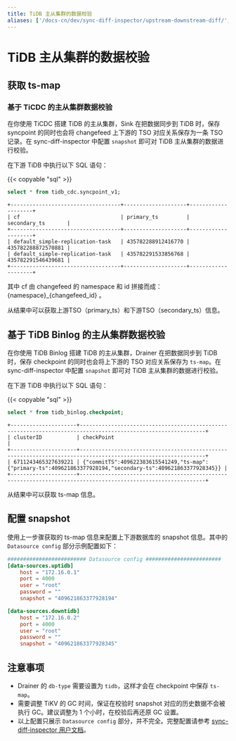 ```yaml
---
title: TiDB 主从集群的数据校验
aliases: ['/docs-cn/dev/sync-diff-inspector/upstream-downstream-diff/','/docs-cn/dev/reference/tools/sync-diff-inspector/tidb-diff/']
---
```


# TiDB 主从集群的数据校验

## 获取 ts-map

### 基于 TiCDC 的主从集群数据校验

在你使用 TiCDC 搭建 TiDB 的主从集群，Sink 在把数据同步到 TiDB 时，保存 syncpoint 的同时也会将 changefeed 上下游的 TSO 对应关系保存为一条 TSO 记录。在 sync-diff-inspector 中配置 `snapshot` 即可对 TiDB 主从集群的数据进行校验。

在下游 TiDB 中执行以下 SQL 语句：

{{< copyable "sql" >}}

```sql
select * from tidb_cdc.syncpoint_v1;
```

```
+-----------------------------------+--------------------+--------------------+
| cf                                | primary_ts         | secondary_ts       |
+-----------------------------------+--------------------+--------------------+
| default_simple-replication-task   | 435782288912416770 | 435782288872570881 |
| default_simple-replication-task   | 435782291533856768 | 435782291546439681 |
+-----------------------------------+--------------------+--------------------+
```

其中 cf 由 changefeed 的 namespace 和 id 拼接而成： {namespace}_{changefeed_id} 。

从结果中可以获取上游TSO（primary_ts）和下游TSO（secondary_ts）信息。

## 基于 TiDB Binlog 的主从集群数据校验

在你使用 TiDB Binlog 搭建 TiDB 的主从集群，Drainer 在把数据同步到 TiDB 时，保存 checkpoint 的同时也会将上下游的 TSO 对应关系保存为 `ts-map`。在 sync-diff-inspector 中配置 `snapshot` 即可对 TiDB 主从集群的数据进行校验。

在下游 TiDB 中执行以下 SQL 语句：

{{< copyable "sql" >}}

```sql
select * from tidb_binlog.checkpoint;
```

```
+---------------------+--------------------------------------------------------------------------------------------------------------+
| clusterID           | checkPoint                                                                                                   |
+---------------------+--------------------------------------------------------------------------------------------------------------+
| 6711243465327639221 | {"commitTS":409622383615541249,"ts-map":{"primary-ts":409621863377928194,"secondary-ts":409621863377928345}} |
+---------------------+--------------------------------------------------------------------------------------------------------------+
```

从结果中可以获取 ts-map 信息。

## 配置 snapshot

使用上一步骤获取的 ts-map 信息来配置上下游数据库的 snapshot 信息。其中的 `Datasource config` 部分示例配置如下：

```toml
######################### Datasource config ########################
[data-sources.uptidb]
    host = "172.16.0.1"
    port = 4000
    user = "root"
    password = ""
    snapshot = "409621863377928194"

[data-sources.downtidb]
    host = "172.16.0.2"
    port = 4000
    user = "root"
    password = ""
    snapshot = "409621863377928345"
```

## 注意事项

- Drainer 的 `db-type` 需要设置为 `tidb`，这样才会在 checkpoint 中保存 `ts-map`。
- 需要调整 TiKV 的 GC 时间，保证在校验时 snapshot 对应的历史数据不会被执行 GC。建议调整为 1 个小时，在校验后再还原 GC 设置。
- 以上配置只展示 `Datasource config` 部分，并不完全。完整配置请参考 [sync-diff-inspector 用户文档](/sync-diff-inspector/sync-diff-inspector-overview.md)。